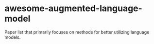 # awesome-augmented-language-model
Paper list that primarily focuses on methods for better utilizing language models.
